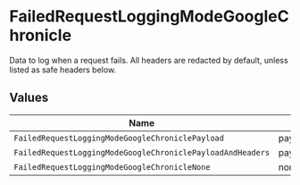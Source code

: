 # FailedRequestLoggingModeGoogleChronicle

Data to log when a request fails. All headers are redacted by default, unless listed as safe headers below.


## Values

| Name                                                       | Value                                                      |
| ---------------------------------------------------------- | ---------------------------------------------------------- |
| `FailedRequestLoggingModeGoogleChroniclePayload`           | payload                                                    |
| `FailedRequestLoggingModeGoogleChroniclePayloadAndHeaders` | payloadAndHeaders                                          |
| `FailedRequestLoggingModeGoogleChronicleNone`              | none                                                       |